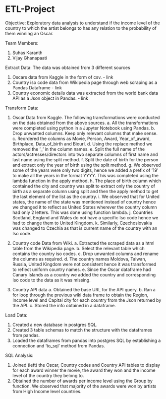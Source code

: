 # ETL-Project

Objective: 
	Exploratory data analysis to understand if the income level of the country to which the artist belongs to has any relation to the probability of them winning an Oscar.

Team Members:

1.	Suhas Karanth
2.	Vijay Ghanapaati

Extract Data: 
The data was obtained from 3 different sources
1.	Oscars data from Kaggle in the form of csv. - link
2.	Country iso code data from Wikipedia page through web scraping as a Pandas Dataframe - link
3.	Country economic details data was extracted from the world bank data API as a Json object in Pandas. - link

Transform Data:
1.	Oscar Data from Kaggle. The following transformations were conducted on the data obtained from the above sources.
a.	All the transformations were completed using python in a Jupyter Notebook using Pandas.
b.	Drop unwanted columns. Keep only relevant columns that make sense.
c.	Reordered the columns as Movie, Person, Award, Year_of_award, Birthplace, Data_of_birth and Biourl.
d.	Using the replace method we removed the ‘_’ in the column names.
e.	Split the full name of the actors/actresses/directors into two separate columns of first name and last name using the split method.
f.	Split the date of birth for the person and extract only the year of birth using the split method.
g.	We observed some of the years were only two digits, hence we added a prefix of ’19’ to make all the years in the format YYYY. This was completed using the lambda function in the apply method.
h.	The place of birth column which contained the city and country was split to extract only the country of birth as a separate column using split and then the apply method to get the last element of the list as the country.
i.	We observed that for United states, the name of the state was mentioned instead of country hence we changed it to reflect as United States wherever the country column had only 2 letters. This was done using function lambda. 
j.	Countries Scotland, England and Wales do not have a specific Iso code hence we had to change them to United Kingdom.
k.	Similarly, Czechoslovakia was changed to Czechia as that is current name of the country with an Iso code.



2.	Country code Data from Wiki.
a.	Extracted the scraped data as a html table from the Wikipedia page.
b.	Select the relevant table which contains the country iso codes.
c.	Drop unwanted columns and rename the columns as required.
d.	The country names Moldova, Taiwan, Russia, United Kingdom were not consistent hence it was transformed to reflect uniform country names.
e.	Since the Oscar dataframe had Canary Islands as a country we added the country and corresponding Iso code to the data as it was missing.


3.	Country API data
a.	Obtained the base URL for the API query.
b.	Ran a for loop through the previous wiki data frame to obtain the Region, Income level and Capital city for each country from the Json returned by the API.
c.	Stored the info obtained in a dataframe.





Load Data:
1.	Created a new database in postgres SQL.
2.	Created 3 table schemas to match the structure with the dataframes from pandas.
3.	Loaded the dataframes from pandas into postgres SQL by establishing a connection and ‘to_sql’ method from Pandas. 


SQL Analysis:
1.	Joined (left) the Oscar, Country codes and Country API tables to display for each award winner the movie, the award they won and the income level of the country they belong to. 
2.	Obtained the number of awards per income level using the Group by function. We observed that majority of the awards were won by artists from High Income level countries. 

